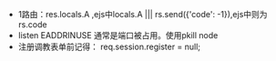 * 1路由：res.locals.A  ,ejs中locals.A  ||| rs.send({'code': -1}),ejs中则为rs.code
* listen EADDRINUSE   通常是端口被占用。使用pkill node
* 注册调教表单前记得：		req.session.register = null;
